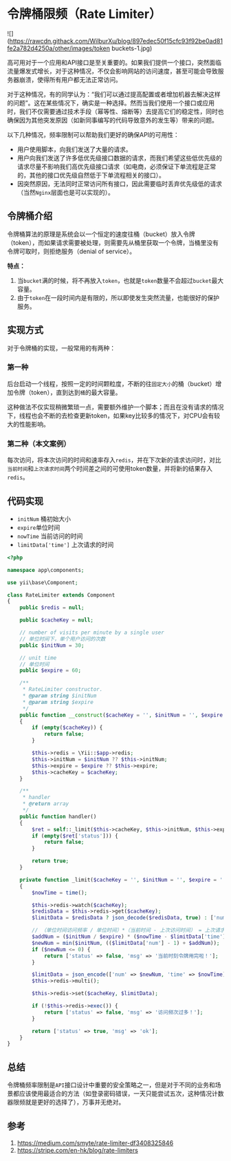 # 令牌桶限频（Rate Limiter）

![](https://rawcdn.githack.com/WilburXu/blog/897edec50f15cfc93f92be0ad81fe2a782d4250a/other/images/token buckets-1.jpg)



高可用对于一个应用和API接口是至关重要的。如果我们提供一个接口，突然面临流量爆发式增长，对于这种情况，不仅会影响网站的访问速度，甚至可能会导致服务器崩溃，使得所有用户都无法正常访问。

对于这种情况，有的同学认为：“我们可以通过提高配置或者增加机器去解决这样的问题”。这在某些情况下，确实是一种选择。然而当我们使用一个接口或应用时，我们不仅需要通过技术手段（幂等性、熔断等）去提高它们的稳定性，同时也确保因为其他突发原因（如新同事编写的代码导致意外的发生等）带来的问题。

以下几种情况，频率限制可以帮助我们更好的确保API的可用性：

- 用户使用脚本，向我们发送了大量的请求。
- 用户向我们发送了许多低优先级接口数据的请求，而我们希望这些低优先级的请求尽量不影响我们高优先级接口请求（如电商，必须保证下单流程是正常的，其他的接口优先级自然低于下单流程相关的接口）。
- 因突然原因，无法同时正常访问所有接口，因此需要临时丢弃优先级低的请求（当然`Nginx`层面也是可以实现的）。



## 令牌桶介绍

令牌桶算法的原理是系统会以一个恒定的速度往桶（bucket）放入令牌（token），而如果请求需要被处理，则需要先从桶里获取一个令牌，当桶里没有令牌可取时，则拒绝服务（denial of service）。

**特点：**

1. 当`bucket`满的时候，将不再放入`token`，也就是`token`数量不会超过`bucket`最大容量。
2. 由于`token`在一段时间内是有限的，所以即使发生突然流量，也能很好的保护服务。



## 实现方式

对于令牌桶的实现，一般常用的有两种：

### 第一种

后台启动一个线程，按照一定的时间颗粒度，不断的往`固定大小`的桶（bucket）增加令牌（token），直到达到`桶`的最大容量。

这种做法不仅实现稍微繁琐一点，需要额外维护一个脚本；而且在没有请求的情况下，线程也会不断的去检查更新token，如果key比较多的情况下，对CPU会有较大的性能影响。

### 第二种（本文案例）

每次访问，将本次访问的时间和速率存入`redis`，并在下次新的请求访问时，对比`当前时间`和`上次请求时间`两个时间差之间的可使用token数量，并将新的结果存入`redis`。



## 代码实现

- `initNum` 桶初始大小
- `expire`单位时间
- `nowTime` 当前访问的时间
- `limitData['time']` 上次请求的时间

```php
<?php

namespace app\components;

use yii\base\Component;

class RateLimiter extends Component
{
    public $redis = null;

    public $cacheKey = null;

    // number of visits per minute by a single user
    // 单位时间下，单个用户访问的次数
    public $initNum = 30;

    // unit time
    // 单位时间
    public $expire = 60;

    /**
     * RateLimiter constructor.
     * @param string $initNum
     * @param string $expire
     */
    public function __construct($cacheKey = '', $initNum = '', $expire = '')
    {
        if (empty($cacheKey)) {
            return false;
        }

        $this->redis = \Yii::$app->redis;
        $this->initNum = $initNum ?? $this->initNum;
        $this->expire = $expire ?? $this->expire;
        $this->cacheKey = $cacheKey;
    }

    /**
     * handler
     * @return array
     */
    public function handler()
    {
        $ret = self::_limit($this->cacheKey, $this->initNum, $this->expire);
        if (empty($ret['status'])) {
            return false;
        }

        return true;
    }

    private function _limit($cacheKey = '', $initNum = '', $expire = '')
    {
        $nowTime = time();

        $this->redis->watch($cacheKey);
        $redisData = $this->redis->get($cacheKey);
        $limitData = $redisData ? json_decode($redisData, true) : ['num' => $initNum, 'time' => $nowTime];

        // （单位时间访问频率 / 单位时间）*（当前时间 - 上次访问时间） = 上次请求至今可增加的访问次数
        $addNum = ($initNum / $expire) * ($nowTime - $limitData['time']);
        $newNum = min($initNum, (($limitData['num'] - 1) + $addNum));
        if ($newNum <= 0) {
            return ['status' => false, 'msg' => '当前时刻令牌用完啦！'];
        }

        $limitData = json_encode(['num' => $newNum, 'time' => $nowTime]);
        $this->redis->multi();

        $this->redis->set($cacheKey, $limitData);

        if (!$this->redis->exec()) {
            return ['status' => false, 'msg' => '访问频次过多！'];
        }

        return ['status' => true, 'msg' => 'ok'];
    }
}
```



## 总结

令牌桶频率限制是`API`接口设计中重要的安全策略之一，但是对于不同的业务和场景都应该使用最适合的方法（如登录密码错误，一天只能尝试五次，这种情况计数器限频就是更好的选择了），万事并无绝对。



## 参考

1. https://medium.com/smyte/rate-limiter-df3408325846
2. https://stripe.com/en-hk/blog/rate-limiters









